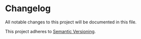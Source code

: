 # Changelog

All notable changes to this project will be documented in this file.

This project adheres to [Semantic Versioning](http://semver.org/spec/v2.0.0.html).

